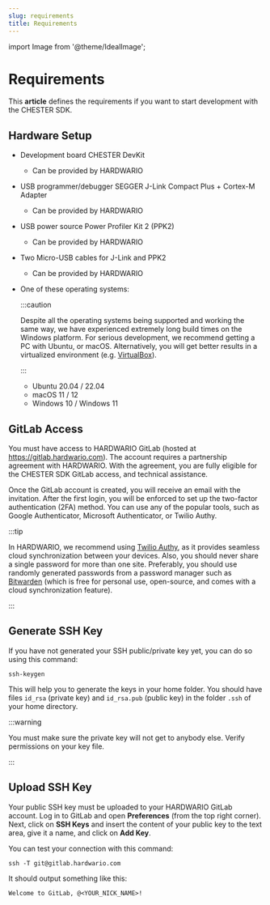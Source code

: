 ```yaml
---
slug: requirements
title: Requirements
---
```

import Image from '@theme/IdealImage';

# Requirements

This **article** defines the requirements if you want to start development with the CHESTER SDK.

## Hardware Setup

* Development board CHESTER DevKit

  * Can be provided by HARDWARIO

* USB programmer/debugger SEGGER J-Link Compact Plus + Cortex-M Adapter

  * Can be provided by HARDWARIO

* USB power source Power Profiler Kit 2 (PPK2)

  * Can be provided by HARDWARIO

* Two Micro-USB cables for J-Link and PPK2

  * Can be provided by HARDWARIO

* One of these operating systems:

  :::caution

  Despite all the operating systems being supported and working the same way, we have experienced extremely long build times on the Windows platform. For serious development, we recommend getting a PC with Ubuntu, or macOS. Alternatively, you will get better results in a virtualized environment (e.g. [VirtualBox](https://www.virtualbox.org/)).

  :::

  * Ubuntu 20.04 / 22.04
  * macOS 11 / 12
  * Windows 10 / Windows 11

## GitLab Access

You must have access to HARDWARIO GitLab (hosted at https://gitlab.hardwario.com). The account requires a partnership agreement with HARDWARIO. With the agreement, you are fully eligible for the CHESTER SDK GitLab access, and technical assistance.

Once the GitLab account is created, you will receive an email with the invitation. After the first login, you will be enforced to set up the two-factor authentication (2FA) method. You can use any of the popular tools, such as Google Authenticator, Microsoft Authenticator, or Twilio Authy.

:::tip

In HARDWARIO, we recommend using [Twilio Authy](https://www.twilio.com/authy), as it provides seamless cloud synchronization between your devices. Also, you should never share a single password for more than one site. Preferably, you should use randomly generated passwords from a password manager such as [Bitwarden](https://bitwarden.com) (which is free for personal use, open-source, and comes with a cloud synchronization feature).

:::

## Generate SSH Key

If you have not generated your SSH public/private key yet, you can do so using this command:

```
ssh-keygen
```

This will help you to generate the keys in your home folder. You should have files `id_rsa` (private key) and `id_rsa.pub` (public key) in the folder `.ssh` of your home directory.

:::warning

You must make sure the private key will not get to anybody else. Verify permissions on your key file.

:::

## Upload SSH Key

Your public SSH key must be uploaded to your HARDWARIO GitLab account. Log in to GitLab and open **Preferences** (from the top right corner). Next, click on **SSH Keys** and insert the content of your public key to the text area, give it a name, and click on **Add Key**.

You can test your connection with this command:

```
ssh -T git@gitlab.hardwario.com
```

It should output something like this:

```
Welcome to GitLab, @<YOUR_NICK_NAME>!
```
